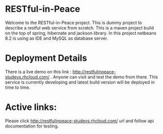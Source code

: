 # RESTful-in-Peace

Welcome to the RESTful-in-Peace project. This is dummy project to describe a restful web service from scratch. This is a maven project build 
on the top of spring, hibernate and jackson library. In this project netbeans 8.2 is using as IDE and MySQL as database server.


# Deployment Details
There is a live demo on this link : http://restfulinpeace-studevs.rhcloud.com/ . Anyone can visit and test the demo from there. This service is currently developing and latest build version will be deployed in time to time. 

# Active links: 
Please click  http://restfulinpeace-studevs.rhcloud.com/ url and follow api documentation for testing.
